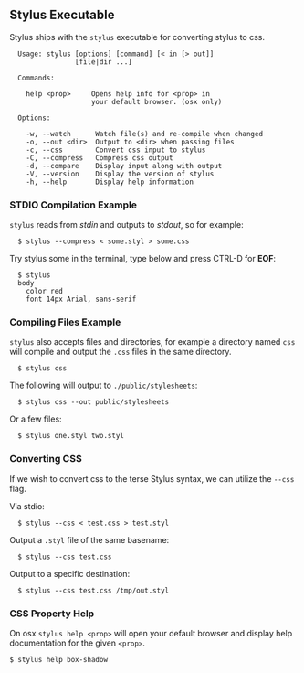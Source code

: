 
## Stylus Executable

Stylus ships with the `stylus` executable for converting stylus to css.

      Usage: stylus [options] [command] [< in [> out]]
                    [file|dir ...]

      Commands:

        help <prop>     Opens help info for <prop> in
                        your default browser. (osx only)

      Options:

        -w, --watch      Watch file(s) and re-compile when changed
        -o, --out <dir>  Output to <dir> when passing files
        -c, --css        Convert css input to stylus
        -C, --compress   Compress css output
        -d, --compare    Display input along with output
        -V, --version    Display the version of stylus
        -h, --help       Display help information

### STDIO Compilation Example

 `stylus` reads from _stdin_ and outputs to _stdout_, so for example:

      $ stylus --compress < some.styl > some.css

Try stylus some in the terminal, type below and press CTRL-D for __EOF__:

      $ stylus
      body
        color red
        font 14px Arial, sans-serif

### Compiling Files Example

 `stylus` also accepts files and directories, for example a directory named `css` will compile and output the `.css` files in the same directory.
 
      $ stylus css

  The following will output to `./public/stylesheets`:
  
      $ stylus css --out public/stylesheets

  Or a few files:
  
      $ stylus one.styl two.styl

### Converting CSS

 If we wish to convert css to the terse Stylus syntax, we can utilize the `--css` flag.

 Via stdio:
 
      $ stylus --css < test.css > test.styl

 Output a `.styl` file of the same basename:
 
      $ stylus --css test.css

 Output to a specific destination:
 
      $ stylus --css test.css /tmp/out.styl

### CSS Property Help

  On osx `stylus help <prop>` will open your default browser and display help documentation for the given `<prop>`.

    $ stylus help box-shadow



